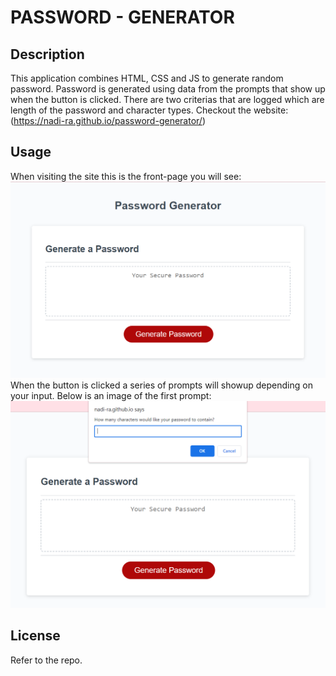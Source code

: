 # PASSWORD - GENERATOR

## Description
This application combines HTML, CSS and JS to generate random password. Password is generated using data from the prompts that show up when the button is clicked. There are two criterias that are logged which are length of the password and character types. Checkout the website: (https://nadi-ra.github.io/password-generator/)

## Usage
When visiting the site this is the front-page you will see:
![alt text](assets/images/Screenshot%202023-12-04%20192019.png)
When the button is clicked a series of prompts will showup depending on your input. Below is an image of the first prompt:
![alt text](assets/images/Screenshot%202023-12-04%20192110.png)

## License
Refer to the repo.
